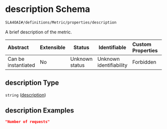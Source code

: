 # description Schema

```txt
SLA4OAI#/definitions/Metric/properties/description
```

A brief description of the metric.


| Abstract            | Extensible | Status         | Identifiable            | Custom Properties | Additional Properties | Access Restrictions | Defined In                                                                    |
| :------------------ | ---------- | -------------- | ----------------------- | :---------------- | --------------------- | ------------------- | ----------------------------------------------------------------------------- |
| Can be instantiated | No         | Unknown status | Unknown identifiability | Forbidden         | Allowed               | none                | [SLA4OAI.schema.json\*](../SLA4OAI.schema.json "open original schema") |

## description Type

`string` ([description](sla4oai-definitions-metric-properties-description.md))

## description Examples

```json
"Number of requests"
```
